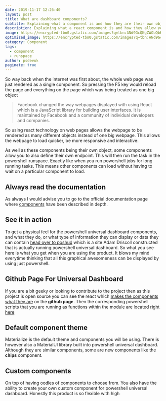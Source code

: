 ```yaml
---
date: 2019-11-17 12:26:40
layout: post
title: What are dashboard components?
subtitle: Explaining what a component is and how they are their own object on the webpage.
description: Explaining what a react component is and how they allow you to build awesome looking sites that allow the user to interact with the site.
image: https://encrypted-tbn0.gstatic.com/images?q=tbn:ANd9GcQKgZWObQbHhYnUBO-vyA6T_CAtIfyjfSsbIZ_BK8m4b6XgypoRsg&s
optimized_image: https://encrypted-tbn0.gstatic.com/images?q=tbn:ANd9GcQKgZWObQbHhYnUBO-vyA6T_CAtIfyjfSsbIZ_BK8m4b6XgypoRsg&s
category: Component
tags:
  - component
  - runspace
author: psdevuk
paginate: true
---
```


So way back when the internet was first about, the whole web page was just rendered as a single component. So pressing the F5 key would reload the page and everything on the page which was being treated as one big object

> Facebook changed the way webpages displayed with using React which is a JavaScript library for building user interfaces. It is maintained by Facebook and a community of individual developers and companies.

So using react technology on web pages allows the webpage to be rendered as many different objects instead of one big webpage. This allows the webpage to load quicker, be more responsive and interactive.

As well as these components being their own object, some components allow you to also define their own endpoint. This will then run the task in the powershell runspace. Exactly like when you run powershell jobs for long running tasks. This means other components can load without having to wait on a particular component to load.

## Always read the documentation

As always I would advise you to go to the official documentation page where
<a href="https://docs.universaldashboard.io/components">components</a> have been described in depth.

## See it in action

To get a physical feel for the powershell universal dashboard components, and what they do, or what type of information they can display or data they can contain <a href="https://poshud.com/">head over to poshud</a> which is a site Adam Driscoll constructed that is actually running powershell universal dashboard. So what you see here is what you get when you are using the product. It blows my mind everytime thinking that all this graphical awesomeness can be displayed by using just powershell.

## Github Page For Universal Dashboard

If you are a bit geeky or looking to contribute to the project then as this project is open source you can see the react which <a href="https://github.com/ironmansoftware/universal-dashboard/tree/master/src/UniversalDashboard.Materialize/Components">makes the components what they are</a> on the **github page**. Then the corresponding powershell scripts that you are running as functions within the module are located <a href="https://github.com/ironmansoftware/universal-dashboard/tree/master/src/UniversalDashboard.Materialize/Scripts">right here</a>

## Default component theme

Materialize is the default theme and components you will be using. There is however also a MaterialUI library built into powershell universal dashboard. Although they are similar components, some are new components like the **chips** component.

## Custom components

On top of having oodles of components to choose from. You also have the ability to create your own custom component for powershell universal dashboard. Honestly this product is so flexible with high

<!--page-->
